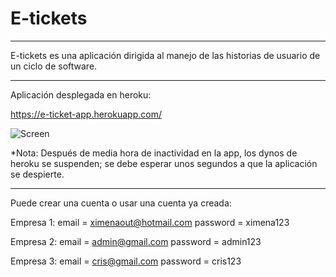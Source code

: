 # E-tickets
***
E-tickets es una aplicación dirigida al manejo de las historias de usuario de un ciclo de software.

***

Aplicación desplegada en heroku:

https://e-ticket-app.herokuapp.com/

![Screen](https://user-images.githubusercontent.com/53543861/139439114-9c14766d-a33d-482d-84f4-3be62dcd222b.png)

*Nota: Después de media hora de inactividad en la app, los dynos de heroku se suspenden; se debe esperar unos segundos a que la aplicación se despierte.

***

Puede crear una cuenta o usar una cuenta ya creada:

Empresa 1:
email = ximenaout@hotmail.com
password = ximena123

Empresa 2:
email = admin@gmail.com
password = admin123

Empresa 3:
email = cris@gmail.com
password = cris123
